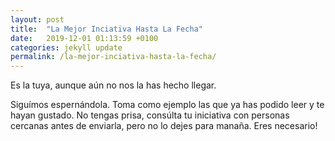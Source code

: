 ```yaml
---
layout: post
title:  "La Mejor Inciativa Hasta La Fecha"
date:   2019-12-01 01:13:59 +0100
categories: jekyll update
permalink: /la-mejor-inciativa-hasta-la-fecha/
---
```

Es la tuya, aunque aún no nos la has hecho llegar.

Siguímos espernándola. Toma como ejemplo las que ya has podido leer y te hayan gustado. No tengas prisa, consúlta tu iniciativa con personas cercanas antes de enviarla, pero no lo dejes para manaña. Eres necesario!

